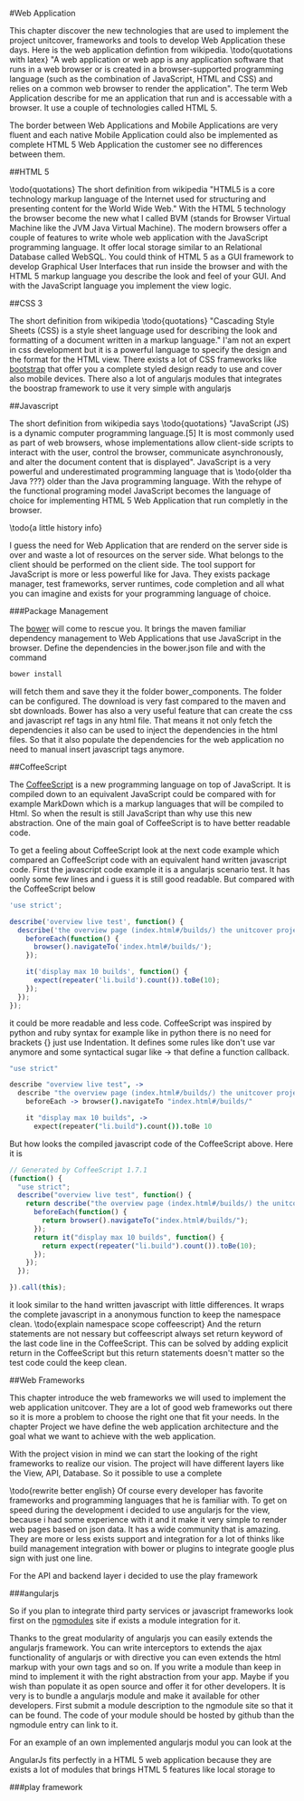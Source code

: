 #Web Application

This chapter discover the new technologies that are used to implement the project unitcover, frameworks and tools to develop Web Application these days. Here is the web application defintion from wikipedia.
\todo{quotations with latex}
"A web application or web app is any application software that runs in a web browser or is created in a browser-supported programming language (such as the combination of JavaScript, HTML and CSS) and relies on a common web browser to render the application". 
The term Web Application describe for me an application that run and is accessable with a browser. It use a couple of technologies called HTML 5.

The border between Web Applications and Mobile Applications are very fluent and each native Mobile Application could also be implemented as complete HTML 5 Web Application the customer see no differences between them. 

##HTML 5

\todo{quotations}
The short definition from wikipedia "HTML5 is a core technology markup language of the Internet used for structuring and presenting content for the World Wide Web." With the HTML 5 technology the browser become the new what I called BVM (stands for Browser Virtual Machine like the JVM Java Virtual Machine). The modern browsers offer a couple of features to write whole web application with the JavaScript programming language. It offer local storage similar to an Relational Database called WebSQL. You could think of HTML 5 as a GUI framework to develop Graphical User Interfaces that run inside the browser and with the HTML 5 markup language you describe the look and feel of your GUI. And with the JavaScript language you implement the view logic.

##CSS 3

The short definition from wikipedia \todo{quotations} "Cascading Style Sheets (CSS) is a style sheet language used for describing the look and formatting of a document written in a markup language."
I'am not an expert in css development but it is a powerful language to specify the design and the format for the HTML view. There exists a lot of CSS frameworks like [bootstrap](http://getbootstrap.com/) that offer you a complete styled design ready to use and cover also mobile devices. There also a lot of angularjs modules that integrates the boostrap framework to use it very simple with angularjs

##Javascript

The short definition from wikipedia says \todo{quotations} "JavaScript (JS) is a dynamic computer programming language.[5] It is most commonly used as part of web browsers, whose implementations allow client-side scripts to interact with the user, control the browser, communicate asynchronously, and alter the document content that is displayed". JavaScript is a very powerful and underestimated programming language that is \todo{older tha Java ???} older than the Java programming language. With the rehype of the functional programing model JavaScript becomes the language of choice for implementing HTML 5 Web Application that run completly in the browser.

\todo{a little history info}

I guess the need for Web Application that are renderd on the server side is over and waste a lot of resources on the server side. What belongs to the client should be performed on the client side. The tool support for JavaScript is more or less powerful like for Java. They exists package manager, test frameworks, server runtimes, code completion and all what you can imagine and exists for your programming language of choice.

###Package Management

The [bower](http://bower.io/) will come to rescue you. It brings the maven familiar dependency management to Web Applications that use JavaScript in the browser. Define the dependencies in the bower.json file and with the command
```bash
bower install
```
will fetch them and save they it the folder bower_components. The folder can be configured. The download is very fast compared to the maven and sbt downloads. Bower has also a very useful feature that can create the css and javascript ref tags in any html file. That means it not only fetch the dependencies it also can be used to inject the dependencies in the html files. So that it also populate the dependencies for the web application no need to manual insert javascript tags anymore.

##CoffeeScript

The [CoffeeScript](http://coffeescript.org/) is a new programming language on top of JavaScript. It is compiled down to an equivalent JavaScript could be compared with for example MarkDown which is a markup languages that will be compiled to Html. So when the result is still JavaScript than why use this new abstraction. One of the main goal of CoffeeScript is to have better readable code. 

To get a feeling about CoffeeScript look at the next code example which compared an CoffeeScript code with an equivalent hand written javascript code. First the javascript code example it is a angularjs scenario test. It has oonly some few lines and i guess it is still good readable. But compared with the CoffeeScript below
```javascript
'use strict';

describe('overview live test', function() {
  describe('the overview page (index.html#/builds/) the unitcover project should', function() {
    beforeEach(function() {
      browser().navigateTo('index.html#/builds/');
    });

    it('display max 10 builds', function() {
      expect(repeater('li.build').count()).toBe(10);
    }); 
  });
});
```
it could be more readable and less code. CoffeeScript was inspired by python and ruby syntax for example like in python there is no need for brackets {} just use Indentation. It defines some rules like don't use var anymore and some syntactical sugar like -> that define a function callback. 
```coffeescript
"use strict"

describe "overview live test", ->
  describe "the overview page (index.html#/builds/) the unitcover project should", ->
    beforeEach -> browser().navigateTo "index.html#/builds/"

    it "display max 10 builds", ->
      expect(repeater("li.build").count()).toBe 10
```

But how looks the compiled javascript code of the CoffeeScript above. Here it is

```javascript
// Generated by CoffeeScript 1.7.1
(function() {
  "use strict";
  describe("overview live test", function() {
    return describe("the overview page (index.html#/builds/) the unitcover project should", function() {
      beforeEach(function() {
        return browser().navigateTo("index.html#/builds/");
      });
      return it("display max 10 builds", function() {
        return expect(repeater("li.build").count()).toBe(10);
      });
    });
  });

}).call(this);
```

it look similar to the hand written javascript with little differences. It wraps the complete javascript in a anonymous function to keep the namespace clean.
\todo{explain namespace scope coffeescript}
And the return statements are not nessary but coffeescript always set return keyword of the last code line in the CoffeeScript. This can be solved by adding explicit return in the CoffeeScript but this return statements doesn't matter so the test code could the keep clean.

##Web Frameworks

This chapter introduce the web frameworks we will used to implement the web application unitcover. They are a lot of good web frameworks out there so it is more a problem to choose the right one that fit your needs. In the chapter Project we have define the web application architecture and the goal what we want to achieve with the web application.

With the project vision in mind we can start the looking of the right frameworks to realize our vision. The project will have different layers like the View, API, Database. So it possible to use a complete 

\todo{rewrite better english}
Of course every developer has favorite frameworks and programming languages that he is familiar with. To get on speed during the development i decided to use angularjs for the view, because i had some experience with it and it make it very simple to render web pages based on json data. It has a wide community that is amazing. They are more or less exists support and integration for a lot of thinks like build management integration with bower or plugins to integrate google plus sign with just one line. 

For the API and backend layer i decided to use the play framework

###angularjs

So if you plan to integrate third party services or javascript frameworks look first on the [ngmodules](http://ngmodules.org/) site 
if exists a module integration for it. 

Thanks to the great modularity of angularjs you can easily extends the angularjs framework. You can write interceptors to extends the ajax functionality of angularjs or with directive you can even extends the html markup with your own tags and so on. If you write a module than keep in mind to implement it with the right abstraction from your app. Maybe if you wish than populate it as open source and offer it for other developers. It is very is to bundle a angularjs module and make it available for other developers. First submit a module description to the ngmodule site so that it can be found. The code of your module should be hosted by github than the ngmodule entry can link to it. 

For an example of an own implemented angularjs modul you can look at the  

AngularJs fits perfectly in a HTML 5 web application because they are exists a lot of modules that brings HTML 5 features like local storage to

###play framework